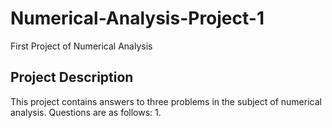# Numerical-Analysis-Project-1
First Project of Numerical Analysis


## Project Description
This project contains answers to three problems in the subject of numerical analysis. Questions are as follows:
1. 